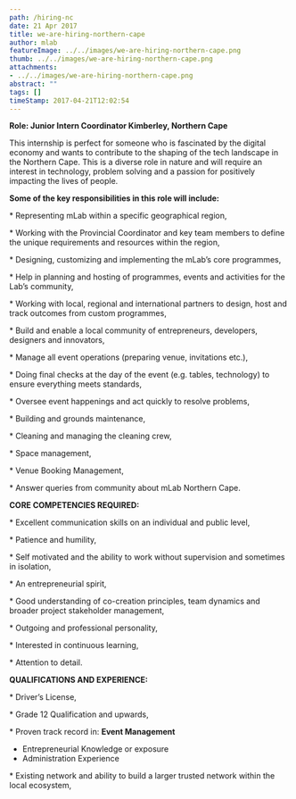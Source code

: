 ```yaml
---
path: /hiring-nc
date: 21 Apr 2017
title: we-are-hiring-northern-cape
author: mlab
featureImage: ../../images/we-are-hiring-northern-cape.png
thumb: ../../images/we-are-hiring-northern-cape.png
attachments: 
- ../../images/we-are-hiring-northern-cape.png
abstract: ""
tags: []
timeStamp: 2017-04-21T12:02:54
---
```


**Role: Junior Intern Coordinator Kimberley, Northern Cape**

This internship is perfect for someone who is fascinated by the digital economy and wants to contribute to the shaping of the tech landscape in the Northern Cape. This is a diverse role in nature and will require an interest in technology, problem solving and a passion for positively impacting the lives of people.

**Some of the key responsibilities in this role will include:**

\* Representing mLab within a specific geographical region,

\* Working with the Provincial Coordinator and key team members to define the unique requirements and resources within the region,

\* Designing, customizing and implementing the mLab’s core programmes,

\* Help in planning and hosting of programmes, events and activities for the Lab’s community,

\* Working with local, regional and international partners to design, host and track outcomes from custom programmes,

\* Build and enable a local community of entrepreneurs, developers, designers and innovators,

\* Manage all event operations (preparing venue, invitations etc.),

\* Doing final checks at the day of the event (e.g. tables, technology) to ensure everything meets standards,

\* Oversee event happenings and act quickly to resolve problems,

\* Building and grounds maintenance,

\* Cleaning and managing the cleaning crew,

\* Space management,

\* Venue Booking Management,

\* Answer queries from community about mLab Northern Cape.

**CORE COMPETENCIES REQUIRED:**

\* Excellent communication skills on an individual and public level,

\* Patience and humility,

\* Self motivated and the ability to work without supervision and sometimes in isolation,

\* An entrepreneurial spirit,

\* Good understanding of co-creation principles, team dynamics and broader project stakeholder management,

\* Outgoing and professional personality,

\* Interested in continuous learning,

\* Attention to detail.

**QUALIFICATIONS AND EXPERIENCE:**

\* Driver’s License,

\* Grade 12 Qualification and upwards,

\* Proven track record in: **Event Management**

*    Entrepreneurial Knowledge or exposure
*    Administration Experience

\* Existing network and ability to build a larger trusted network within the local ecosystem,


